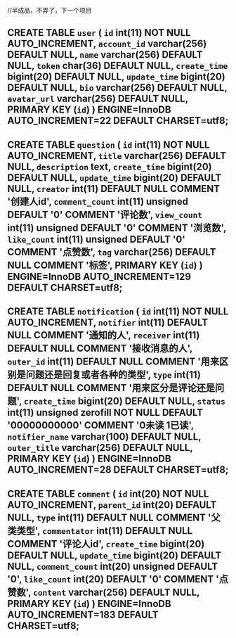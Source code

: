 

//半成品，不弄了，下一个项目








CREATE TABLE `user` (
  `id` int(11) NOT NULL AUTO_INCREMENT,
  `account_id` varchar(256) DEFAULT NULL,
  `name` varchar(256) DEFAULT NULL,
  `token` char(36) DEFAULT NULL,
  `create_time` bigint(20) DEFAULT NULL,
  `update_time` bigint(20) DEFAULT NULL,
  `bio` varchar(256) DEFAULT NULL,
  `avatar_url` varchar(256) DEFAULT NULL,
  PRIMARY KEY (`id`)
) ENGINE=InnoDB AUTO_INCREMENT=22 DEFAULT CHARSET=utf8;
-------------------------------------------------------------------------
CREATE TABLE `question` (
  `id` int(11) NOT NULL AUTO_INCREMENT,
  `title` varchar(256) DEFAULT NULL,
  `description` text,
  `create_time` bigint(20) DEFAULT NULL,
  `update_time` bigint(20) DEFAULT NULL,
  `creator` int(11) DEFAULT NULL COMMENT '创建人id',
  `comment_count` int(11) unsigned DEFAULT '0' COMMENT '评论数',
  `view_count` int(11) unsigned DEFAULT '0' COMMENT '浏览数',
  `like_count` int(11) unsigned DEFAULT '0' COMMENT '点赞数',
  `tag` varchar(256) DEFAULT NULL COMMENT '标签',
  PRIMARY KEY (`id`)
) ENGINE=InnoDB AUTO_INCREMENT=129 DEFAULT CHARSET=utf8;
---------------------------------------------------------------------------
CREATE TABLE `notification` (
  `id` int(11) NOT NULL AUTO_INCREMENT,
  `notifier` int(11) DEFAULT NULL COMMENT '通知的人',
  `receiver` int(11) DEFAULT NULL COMMENT '接收消息的人',
  `outer_id` int(11) DEFAULT NULL COMMENT '用来区别是问题还是回复或者各种的类型',
  `type` int(11) DEFAULT NULL COMMENT '用来区分是评论还是问题',
  `create_time` bigint(20) DEFAULT NULL,
  `status` int(11) unsigned zerofill NOT NULL DEFAULT '00000000000' COMMENT '0未读 1已读',
  `notifier_name` varchar(100) DEFAULT NULL,
  `outer_title` varchar(256) DEFAULT NULL,
  PRIMARY KEY (`id`)
) ENGINE=InnoDB AUTO_INCREMENT=28 DEFAULT CHARSET=utf8;
-----------------------------------------------------------------------------
CREATE TABLE `comment` (
  `id` int(20) NOT NULL AUTO_INCREMENT,
  `parent_id` int(20) DEFAULT NULL,
  `type` int(11) DEFAULT NULL COMMENT '父类类型',
  `commentator` int(11) DEFAULT NULL COMMENT '评论人id',
  `create_time` bigint(20) DEFAULT NULL,
  `update_time` bigint(20) DEFAULT NULL,
  `comment_count` int(20) unsigned DEFAULT '0',
  `like_count` int(20) DEFAULT '0' COMMENT '点赞数',
  `content` varchar(256) DEFAULT NULL,
  PRIMARY KEY (`id`)
) ENGINE=InnoDB AUTO_INCREMENT=183 DEFAULT CHARSET=utf8;
------------------------------------------------------------------------------------

   
